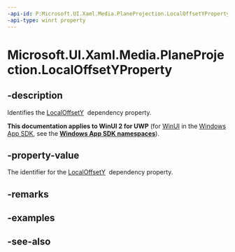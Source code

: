 ```yaml
---
-api-id: P:Microsoft.UI.Xaml.Media.PlaneProjection.LocalOffsetYProperty
-api-type: winrt property
---
```


<!-- Property syntax
public Windows.UI.Xaml.DependencyProperty LocalOffsetYProperty { get; }
-->

# Microsoft.UI.Xaml.Media.PlaneProjection.LocalOffsetYProperty

## -description
Identifies the [LocalOffsetY](planeprojection_localoffsety.md)  dependency property.

**This documentation applies to WinUI 2 for UWP** (for [WinUI](/windows/apps/winui/winui3/) in the [Windows App SDK](/windows/apps/windows-app-sdk/), see the **[Windows App SDK namespaces](/windows/windows-app-sdk/api/winrt/)**).

## -property-value
The identifier for the [LocalOffsetY](planeprojection_localoffsety.md)  dependency property.

## -remarks

## -examples

## -see-also
